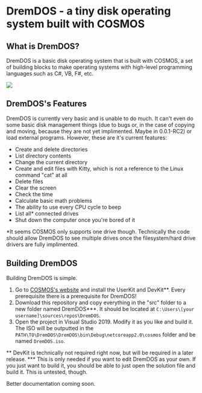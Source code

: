 # DremDOS - a tiny disk operating system built with COSMOS

## What is DremDOS?
DremDOS is a basic disk operating system that is built with COSMOS, a set of building blocks to make operating systems with high-level programming languages such as C#, VB, F#, etc.

<img src="https://raw.githubusercontent.com/sparrdrem/dremdos/master/docs/0.0.1-RC1.PNG" />

## DremDOS's Features
DremDOS is currently very basic and is unable to do much. It can't even do some basic disk management things (due to bugs or, in the case of copying and moving, because they are not yet implimented. Maybe in 0.0.1-RC2) or load external programs. 
However, these are it's current features:

- Create and delete directories
- List directory contents
- Change the current directory
- Create and edit files with Kitty, which is not a reference to the Linux command "cat" at all
- Delete files
- Clear the screen
- Check the time
- Calculate basic math problems
- The ability to use every CPU cycle to beep
- List all\* connected drives
- Shut down the computer once you're bored of it

\*It seems COSMOS only supports one drive though. Technically the code should allow DremDOS to see multiple drives once the filesystem/hard drive drivers are fully implimented.

## Building DremDOS
Building DremDOS is simple.

1. Go to [COSMOS's website](https://www.gocosmos.org/download/) and install the UserKit and DevKit\*\*. Every prerequisite there is a prerequisite for DremDOS!
2. Download this repository and copy everything in the "src" folder to a new folder named DremDOS\*\*\*. It should be located at `C:\Users\[your username]\sources\repos\DremDOS`.
3. Open the project in Visual Studio 2019. Modify it as you like and build it. The ISO will be outputted in the `PATH\TO\DremDOS\DremDOS\bin\Debug\netcoreapp2.0\cosmos` folder and be named `DremDOS.iso`.

\*\* DevKit is technically not required right now, but will be required in a later release.
\*\*\* This is only needed if you want to edit DremDOS as your own. If you just want to build it, you should be able to just open the solution file and build it. This is untested, though.

Better documentation coming soon.

